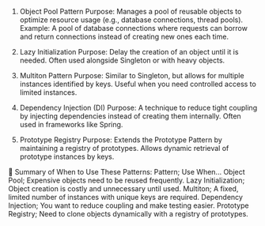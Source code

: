 
1. Object Pool Pattern
   Purpose: Manages a pool of reusable objects to optimize resource usage (e.g., database connections, thread pools).
   Example: A pool of database connections where requests can borrow and return connections instead of creating new ones each time.

2. Lazy Initialization
   Purpose: Delay the creation of an object until it is needed.
   Often used alongside Singleton or with heavy objects.

3. Multiton Pattern
   Purpose: Similar to Singleton, but allows for multiple instances identified by keys.
   Useful when you need controlled access to limited instances.

4. Dependency Injection (DI)
   Purpose: A technique to reduce tight coupling by injecting dependencies instead of creating them internally.
   Often used in frameworks like Spring.

5. Prototype Registry
   Purpose: Extends the Prototype Pattern by maintaining a registry of prototypes.
   Allows dynamic retrieval of prototype instances by keys.

🔵 Summary of When to Use These Patterns:
Pattern;	Use When...
Object Pool;	Expensive objects need to be reused frequently.
Lazy Initialization;	Object creation is costly and unnecessary until used.
Multiton;	A fixed, limited number of instances with unique keys are required.
Dependency Injection;	You want to reduce coupling and make testing easier.
Prototype Registry;	Need to clone objects dynamically with a registry of prototypes.
